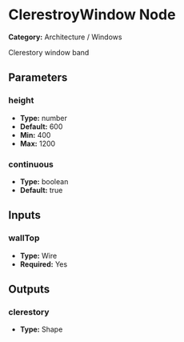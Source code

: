 
# ClerestroyWindow Node

**Category:** Architecture / Windows

Clerestory window band

## Parameters


### height
- **Type:** number
- **Default:** 600
- **Min:** 400
- **Max:** 1200



### continuous
- **Type:** boolean
- **Default:** true





## Inputs


### wallTop
- **Type:** Wire
- **Required:** Yes



## Outputs


### clerestory
- **Type:** Shape





